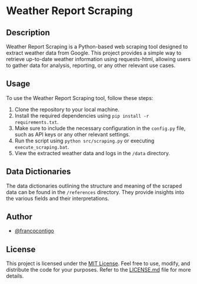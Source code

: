 # Weather Report Scraping

## Description

Weather Report Scraping is a Python-based web scraping tool designed to extract weather data from Google. This project provides a simple way to retrieve up-to-date weather information using requests-html, allowing users to gather data for analysis, reporting, or any other relevant use cases.

## Usage

To use the Weather Report Scraping tool, follow these steps:

1. Clone the repository to your local machine.
2. Install the required dependencies using `pip install -r requirements.txt`.
3. Make sure to include the necessary configuration in the `config.py` file, such as API keys or any other relevant settings.
4. Run the script using `python src/scraping.py` or executing `execute_scraping.bat`.
5. View the extracted weather data and logs in the `/data` directory.

## Data Dictionaries

The data dictionaries outlining the structure and meaning of the scraped data can be found in the `/references` directory. They provide insights into the various fields and their interpretations.

## Author

- [@francocontigo](https://www.github.com/francocontigo)

## License

This project is licensed under the [MIT License](LICENSE.md). Feel free to use, modify, and distribute the code for your purposes. Refer to the [LICENSE.md](LICENSE.md) file for more details.
